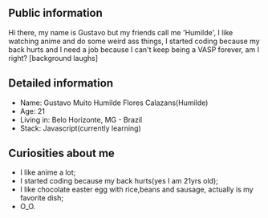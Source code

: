 
## Public information

Hi there, my name is Gustavo but my friends call me 'Humilde', I like watching anime and do some weird ass things, I started coding because my back hurts and I need a job because I can't keep being a VASP forever, am I right? [background laughs]

## Detailed information

- Name: Gustavo Muito Humilde Flores Calazans(Humilde)
- Age: 21
- Living in: Belo Horizonte, MG - Brazil
- Stack: Javascript(currently learning) 

## Curiosities about me

- I like anime a lot;
- I started coding because my back hurts(yes I am 21yrs old);
- I like chocolate easter egg with rice,beans and sausage, actually is my favorite dish;
- O_O.
